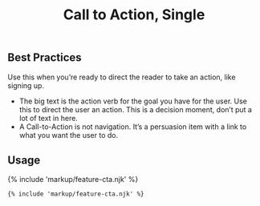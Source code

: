 ﻿---
title: Call to Action, Single
summary: A simple imperative statement with an action button.
tags: feature block
layout: guide
image: /img/illustrations/illus-cta-1.svg
imageAlt: 
social:
  title: Call to Action, Single
  description: A simple imperative statement with an action button.
  image:
eleventyNavigation:
  key: Call to Action, Single
  parent: Feature Blocks
  excerpt: A simple imperative statement with an action button.
  order: 1
  img: /img/illustrations/illus-cta-1.svg
---

## Best Practices

Use this when you’re ready to direct the reader to take an action, like signing up.
  - The big text is the action verb for the goal you have for the user. Use this to direct the user an action. This is a decision moment, don’t put a lot of text in here.
  - A Call-to-Action is not navigation. It’s a persuasion item with a link to what you want the user to do.

## Usage

{% include 'markup/feature-cta.njk' %}

``` html
{% include 'markup/feature-cta.njk' %}
```
